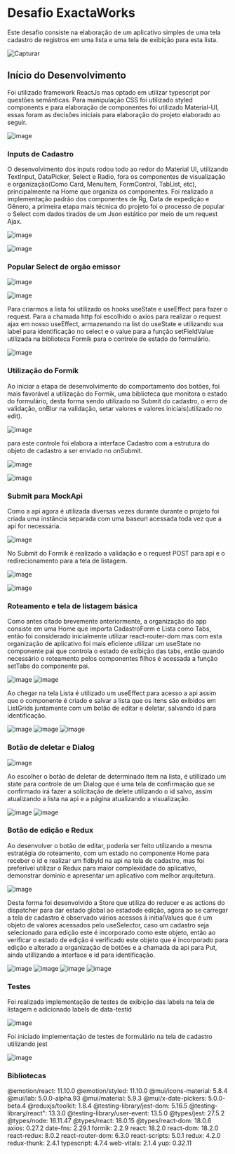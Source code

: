 # Desafio ExactaWorks

Este desafio consiste na elaboração de um aplicativo simples de uma tela cadastro de registros em uma lista e uma tela de exibição para esta lista.

![Capturar](https://user-images.githubusercontent.com/28552417/183964346-4e303493-f539-4a5b-8a62-5e8f7b783efd.PNG)


## Início do Desenvolvimento 

Foi utilizado framework ReactJs mas optado em utilizar typescript por questões semânticas. Para manipulação CSS foi utilizado styled components e 
para elaboração de componentes foi utilizado Material-UI, essas foram as decisões iniciais para elaboração do projeto elaborado ao seguir.

![image](https://user-images.githubusercontent.com/28552417/183965860-e1fddc4b-032b-4780-8031-73945c00f472.png)


### Inputs de Cadastro

O desenvolvimento dos inputs rodou todo ao redor do Material UI, utilizando TextInput, DataPicker, Select e Radio, fora os componentes de visualização 
e organização(Como Card, MenuItem, FormControl, TabList, etc), principalmente na Home que organiza os componentes. Foi realizado a implementação padrão dos componentes de Rg, Data de expedição e Gênero, a primeira etapa mais técnica do projeto foi o processo de popular o Select com dados tirados de um Json estático por meio de um request Ajax.

![image](https://user-images.githubusercontent.com/28552417/183966646-cca3523b-d28e-42f2-9c8c-681e557da713.png)

![image](https://user-images.githubusercontent.com/28552417/183969758-bd3ef9f2-e512-493b-acd6-92f7331b8a08.png)



### Popular Select de orgão emissor

![image](https://user-images.githubusercontent.com/28552417/183970507-475bc3f6-8748-4081-b39d-7fb53b6e3f8f.png)


![image](https://user-images.githubusercontent.com/28552417/183970202-5764ac29-e3d8-4a2b-9d9f-eb31e0574f78.png)


Para criarmos a lista foi utilizado os hooks useState e useEffect para fazer o request. Para a chamada http foi escolhido o axios
para realizar o request ajax em nosso useEffect, armazenando na list do useState e utilizando sua label para identificação no select
e o value para a função setFieldValue utilizada na biblioteca Formik para o controle de estado do formulário.

![image](https://user-images.githubusercontent.com/28552417/183967610-5a72fac5-ff96-4486-9c0c-d1f139faed11.png)


### Utilização do Formik

Ao iniciar a etapa de desenvolvimento do comportamento dos botões, foi mais favorável a utilização do Formik, uma biblioteca que monitora o estado do formulário,
desta forma sendo utilizado no Submit do cadastro, o erro de validação, onBlur na validação, setar valores e valores iniciais(utilizado no edit).

![image](https://user-images.githubusercontent.com/28552417/183968456-780a6e2f-67c0-4644-8845-f8ae63f7d7d5.png)

para este controle foi elabora a interface Cadastro com a estrutura do objeto de cadastro a ser enviado no onSubmit.

![image](https://user-images.githubusercontent.com/28552417/183968774-6e10e1a1-5696-46f1-977d-c1a453d6e98b.png)

![image](https://user-images.githubusercontent.com/28552417/183969038-170deb1f-0f84-4cab-a185-c00b7b1dfc69.png)


### Submit para MockApi

Como a api agora é utilizada diversas vezes durante durante o projeto foi criada uma instância separada com uma baseurl acessada toda vez que a api for necessária. 

![image](https://user-images.githubusercontent.com/28552417/183971539-ff5a4223-0266-4149-9cf1-9dd9d7ceb61b.png)

No Submit do Formik é realizado a validação e o request POST para api e o redirecionamento para a tela de listagem.

![image](https://user-images.githubusercontent.com/28552417/183972096-4ad044be-dbfb-4751-8b6d-783525b64758.png)

![image](https://user-images.githubusercontent.com/28552417/183970919-d7d4be77-3b09-4571-a683-3b7e37b9cbe2.png)

### Roteamento e tela de listagem básica

Como antes citado brevemente anteriormente, a organização do app consiste em uma Home que importa CadastroForm e Lista como Tabs, então foi considerado inicialmente
utilizar react-router-dom mas com esta organização de aplicativo foi mais eficiente utilizar um useState no componente pai que controla o estado de exibição das tabs, então quando necessário o roteamento pelos componentes filhos é acessada a função setTabs do componente pai.

![image](https://user-images.githubusercontent.com/28552417/183972556-332f76a1-4d9b-49f1-9377-d9540eddaac9.png)
![image](https://user-images.githubusercontent.com/28552417/183972630-7a2fe83d-ec32-4969-a838-c0f29d0396f1.png)

Ao chegar na tela Lista é utilizado um useEffect para acesso a api assim que o componente é criado e salvar a lista que os itens são exibidos em ListGrids
juntamente com um botão de editar e deletar, salvando id para identificação.

![image](https://user-images.githubusercontent.com/28552417/183973297-9ac7be52-b1b8-43e7-a32d-3c03363629e4.png)
![image](https://user-images.githubusercontent.com/28552417/183973391-116eba1b-ec6e-43d6-a5fa-00162b426bad.png)
![image](https://user-images.githubusercontent.com/28552417/183973493-5c9546dc-7fd4-4bb9-ba3c-d050b9895860.png)


### Botão de deletar e Dialog

![image](https://user-images.githubusercontent.com/28552417/183973651-8c30ccf4-2310-45a7-b1a2-d4a5db218bb8.png)

Ao escolher o botão de deletar de determinado item na lista, é utillizado um state para controle de um Dialog que é
uma tela de confirmação que se confirmado irá fazer a solicitação de delete utilizando o id salvo, assim atualizando a
lista na api e a página atualizando a visualização.

![image](https://user-images.githubusercontent.com/28552417/183973748-2b8bdc95-26c8-4e0f-bfcd-fc44cec60bc7.png)
![image](https://user-images.githubusercontent.com/28552417/183973847-6d685c35-23c4-454c-9a2a-2b7f7a0b1f1e.png)


### Botão de edição e Redux

Ao desenvolver o botão de editar, poderia ser feito utilizando a mesma estratégia do roteamento, com um estado no componente Home para receber o id e 
realizar um fidbyId na api na tela de cadastro, mas foi preferível utilizar o Redux para maior complexidade do aplicativo, demonstrar dominio e apresentar um aplicativo com melhor arquitetura. 

![image](https://user-images.githubusercontent.com/28552417/183974148-5feb18df-94cd-4379-a555-4e91d5ae4437.png)

Desta forma foi desenvolvido a Store que utiliza do reducer e as actions do dispatcher para dar estado global ao estadode edição,
agora ao se carregar a tela de cadastro é observado vários acessos à initialValues que é um objeto de valores acessados pelo useSelector,
caso um cadastro seja selecionado para edição este é incorporado como este objeto, então ao verificar o estado de edição é verificado este 
objeto que é incorporado para edição e alterado a organização de botões e a chamada da api para Put, ainda utillizando a interface e id para identificação.

![image](https://user-images.githubusercontent.com/28552417/183974548-ef6f522c-de4a-4063-88ea-4a021477c2d1.png)
![image](https://user-images.githubusercontent.com/28552417/183974626-b5d95121-d0de-4c00-8676-f2af0e17a382.png)
![image](https://user-images.githubusercontent.com/28552417/183974751-7a4762c6-e71f-412c-85d3-50d01c381646.png)
![image](https://user-images.githubusercontent.com/28552417/183974822-581e9b72-5ddd-4ab1-976f-fd6bd0521b36.png)

### Testes

Foi realizada implementação de testes de exibição das labels na tela de listagem e adicionado labels de data-testid

![image](https://user-images.githubusercontent.com/28552417/184072233-0a9ab9f5-e6cb-450b-a581-8ee1be0b4ce3.png)

Foi iniciado implementação de testes de formulário na tela de cadastro utilizando jest

![image](https://user-images.githubusercontent.com/28552417/184072519-39704e15-13bb-4e17-97c1-a7b5ea087cd5.png)


### Bibliotecas

@emotion/react: 11.10.0
@emotion/styled: 11.10.0
@mui/icons-material: 5.8.4
@mui/lab: 5.0.0-alpha.93
@mui/material: 5.9.3
@mui/x-date-pickers: 5.0.0-beta.4
@reduxjs/toolkit: 1.8.4
@testing-library/jest-dom: 5.16.5
@testing-library/react": 13.3.0
@testing-library/user-event: 13.5.0
@types/jest: 27.5.2
@types/node: 16.11.47
@types/react: 18.0.15
@types/react-dom: 18.0.6
axios: 0.27.2
date-fns: 2.29.1
formik: 2.2.9
react: 18.2.0
react-dom: 18.2.0
react-redux: 8.0.2
react-router-dom: 6.3.0
react-scripts: 5.0.1
redux: 4.2.0
redux-thunk: 2.4.1
typescript: 4.7.4
web-vitals: 2.1.4
yup: 0.32.11
